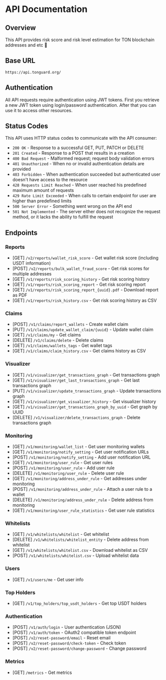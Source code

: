 # API Documentation

## Overview

This API provides risk score and risk level estimation for TON blockchain addresses and etc 🚀

## Base URL

```
https://api.tonguard.org/
```

## Authentication

All API requests require authentication using JWT tokens. First you retrieve a new JWT token using login/password authentication. After that you can use it to access other resources.

## Status Codes

This API uses HTTP status codes to communicate with the API consumer:

- `200 OK` - Response to a successful GET, PUT, PATCH or DELETE
- `201 Created` - Response to a POST that results in a creation
- `400 Bad Request` - Malformed request; request body validation errors
- `401 Unauthorized` - When no or invalid authentication details are provided
- `403 Forbidden` - When authentication succeeded but authenticated user doesn't have access to the resource
- `428 Requests Limit Reached` - When user reached his predefined maximum amount of requests
- `429 Rate Limit Exceeded` - When calls to certain endpoint for user are higher than predefined limits
- `500 Server Error` - Something went wrong on the API end
- `501 Not Implemented` - The server either does not recognize the request method, or it lacks the ability to fulfill the request

## Endpoints

### Reports

- [GET] `/v2/reports/wallet_risk_score` - Get wallet risk score (including USDT information)
- [POST] `/v2/reports/bulk_wallet_fraud_score` - Get risk scores for multiple addresses
- [GET] `/v1/reports/risk_scoring_history` - Get risk scoring history
- [GET] `/v1/reports/risk_scoring_report` - Get risk scoring report
- [GET] `/v1/reports/risk_scoring_report_{uuid}.pdf` - Download report as PDF
- [GET] `/v1/reports/risk_history.csv` - Get risk scoring history as CSV

### Claims

- [POST] `/v1/claims/report_wallets` - Create wallet claim
- [PUT] `/v1/claims/update_wallet_claim/{uuid}` - Update wallet claim
- [GET] `/v1/claims/my` - Get claims
- [DELETE] `/v1/claims/delete` - Delete claims
- [GET] `/v1/claims/wallets_tags` - Get wallet tags
- [GET] `/v1/claims/claim_history.csv` - Get claims history as CSV

### Visualizer

- [GET] `/v1/visualizer/get_transactions_graph` - Get transactions graph
- [GET] `/v1/visualizer/get_last_transactions_graph` - Get last transactions graph
- [PUT] `/v1/visualizer/update_transactions_graph` - Update transactions graph
- [GET] `/v1/visualizer/get_visualizer_history` - Get visualizer history
- [GET] `/v1/visualizer/get_transactions_graph_by_uuid` - Get graph by UUID
- [DELETE] `/v1/visualizer/delete_transactions_graph` - Delete transactions graph

### Monitoring

- [GET] `/v1/monitoring/wallet_list` - Get user monitoring wallets
- [GET] `/v1/monitoring/notify_setting` - Get user notification URLs
- [POST] `/v1/monitoring/notify_setting` - Add user notification URL
- [GET] `/v1/monitoring/user_rule` - Get user rules
- [POST] `/v1/monitoring/user_rule` - Add user rule
- [DELETE] `/v1/monitoring/user_rule` - Delete user rule
- [GET] `/v1/monitoring/address_under_rule` - Get addresses under monitoring
- [POST] `/v1/monitoring/address_under_rule` - Attach a user rule to a wallet
- [DELETE] `/v1/monitoring/address_under_rule` - Delete address from monitoring
- [GET] `/v1/monitoring/user_rule_statistics` - Get user rule statistics

### Whitelists

- [GET] `/v1/whitelists/whitelist` - Get whitelist
- [DELETE] `/v1/whitelists/whitelist_entity` - Delete address from whitelist
- [GET] `/v1/whitelists/whitelist.csv` - Download whitelist as CSV
- [POST] `/v1/whitelists/whitelist.csv` - Upload whitelist data

### Users

- [GET] `/v1/users/me` - Get user info

### Top Holders

- [GET] `/v1/top_holders/top_usdt_holders` - Get top USDT holders

### Authentication

- [POST] `/v1/auth/login` - User authentication (JSON)
- [POST] `/v1/auth/token` - OAuth2 compatible token endpoint
- [POST] `/v2/reset-password/email` - Reset email
- [POST] `/v2/reset-password/check-token` - Check token
- [POST] `/v2/reset-password/change-password` - Change password

### Metrics

- [GET] `/metrics` - Get metrics